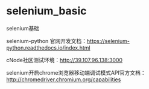 # selenium_basic
selenium基础

selenium-python 官网开发文档：https://selenium-python.readthedocs.io/index.html

cNode社区测试环境：http://39.107.96.138:3000

selenium开启chrome浏览器移动端调试模式API官方文档： http://chromedriver.chromium.org/capabilities
